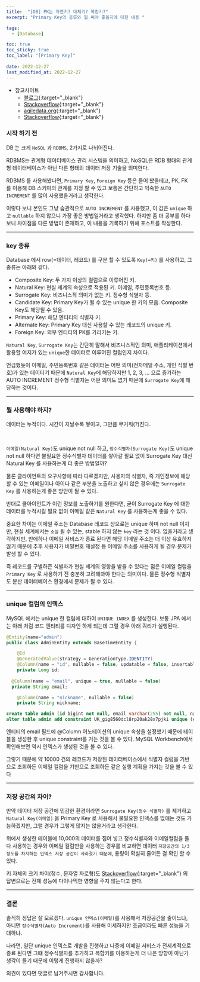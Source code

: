 ```yaml
---
title:  "[DB] PK는 자연키? 대체키? 복합키?"
excerpt: "Primary Key의 종류와 뭘 써야 좋을지에 대한 내용 "

tags:
  - [Database]

toc: true
toc_sticky: true
toc_label: "[Primary Key]"
 
date: 2022-12-27
last_modified_at: 2022-12-27
---
```


- 참고사이트
  - [블로그](https://velog.io/@park2348190/PK%EB%8A%94-Surrogate-Key-Natural-Key){:target="_blank"}
  - [Stackoverflow](https://stackoverflow.com/questions/9967036/web-application-user-table-primary-key-surrogate-key-vs-username-vs-email-vs-cu/9968767#9968767){:target="_blank"}
  - [agiledata.org](http://www.agiledata.org/essays/keys.html){:target="_blank"}
  - [Stackoverflow](https://stackoverflow.com/questions/9967036/web-application-user-table-primary-key-surrogate-key-vs-username-vs-email-vs-cu){:target="_blank"}



### 시작 하기 전

DB 는 크게 `NoSQL` 과 `RDBMS`, 2가지로 나뉘어진다. <br>


RDBMS는 관계형 데이터베이스 관리 시스템을 의미하고, NoSQL은  RDB 형태의 관계형 데이터베이스가 아닌 다른 형태의 데이터 저장 기술을 의미한다. <br>


RDBMS 를 사용해봤다면, `Primary Key`, `Foreign Key` 등은 들어 봤을테고, PK, FK 를 이용해 DB 스키마의 관계를 지정 할 수 있고 보통은 간단하고 익숙한 `AUTO INCREMENT` 를 많이 사용했을거라고 생각한다. <br>

이렇다 보니 본인도 그냥 습관적으로 `AUTO INCREMENT` 를 사용했고, 이 값은 `unique` 하고 `nullable` 하지 않으니 가장 좋은 방법일거라고 생각했다. 하지만 좀 더 공부를 하다보니 차이점을 다른 방법이 존재하고, 이 내용을 기록하기 위해 포스트를 작성한다.

<hr>


### key 종류

Database 에서 row(=데이터, 레코드) 를 구분 할 수 있도록 `Key(=키)` 를 사용하고, 그 종류는 아래와 같다.

- Composite Key: 두 가지 이상의 컬럼으로 이루어진 키.
- Natural Key: 현실 세계의 속성으로 적용된 키. 이메일, 주민등록번호 등.
- Surrogate Key: 비즈니스적 의미가 없는 키. 정수형 식별자 등.
- Candidate Key: Primary Key가 될 수 있는 unique 한 키의 모음. Composite Key도 해당될 수 있음.
- Primary Key: 해당 엔티티의 식별자 키.
- Alternate Key: Primary Key 대신 사용할 수 있는 레코드의 unique 키.
- Foreign Key: 외부 엔티티의 PK를 가리키는 키.


`Natural Key`, `Surrogate Key`는 간단히 말해서 비즈니스적인 의미, 애플리케이션에서 활용할 여지가 있는 `unique`한 데이터로 이루어진 컬럼인지 차이다. 
<br>


언급했듯이 이메일, 주민등록번호 같은 데이터는 어떤 의미(전자메일 주소, 개인 식별 번호)가 있는 데이터기 때문에 `Natural Key`에 해당하지만 1, 2, 3, ... 으로 증가하는 AUTO INCREMENT 정수형 식별자는 어떤 의미도 없기 때문에 `Surrogate Key`에 해당하는 것이다.

<hr>


### 뭘 사용해야 하지?

데이터는 누적이다. 시간이 지날수록 쌓이고, 그만큼 무거워(?)진다. 

<br>

`이메일(Natural Key)`도 unique not null 하고, `정수식별자(Surrogate Key)`도 unique not null 하다면 불필요한 정수식별자 데이터를 쌓아갈 필요 없이 Surrogate Key 대신 Natural Key 를 사용하는게 더 좋은 방법일까? 
<br>

물론 클라이언트의 요구사항에 따라 다르겠지만, 사용자의 식별자, 즉 개인정보에 해당 할 수 있는 이메일이나 아이다 같은 부분을 노출하고 싶지 않은 경우에는 `Surrogate Key` 를 사용하는게 좋은 방안이 될 수 있다.
<br>


반대로 클아이언트가 이런 정보를 노출하기를 원한다면, 굳이 Surrogate Key 에 대한 데이터를 누적시킬 필요 없이 이메일 같은 `Natural Key` 를 사용하는게 좋을 수 있다.
<br>

중요한 차이는 이메일 주소는 Database 레코드 상으로는 unique 하며 not null 이지만, 현실 세계에서는 `소실` 될 수 있는, stable 하지 않는 `key` 라는 것 이다. 없을거라고 생각하지만, 만에하나 이메일 서비스가 종료 된다면 해당 이메일 주소는 더 이상 유효하지 않기 때문에 추후 사용자가 비밀번호 재설정 등 이메일 주소를 사용하게 될 경우 문제가 발생 할 수 있다.
<br>


즉 레코드를 구별하즌 식별자가 현실 세계의 영향을 받을 수 있다는 점은 이메일 컬럼을 `Primary Key` 로 사용하기 전 충분히 고려해봐야 한다는 의미이다. 물론 정수형 식별자도 분산 데이터베이스 환경에서 문제가 될 수 있다.

<hr>


### unique 컬럼의 인덱스

MySQL 에서는 unique 한 컬럼에 대하여 `UNIQUE INDEX` 를 생성한다. 보통 JPA 에서는 아래 처럼 코드 엔티티를 디자인 하게 되는데 그럴 경우 아래 쿼리가 실행된다.

```java
@Entity(name="admin") 
public class AdminEntity extends BaseTimeEntity {

	@Id
	@GeneratedValue(strategy = GenerationType.IDENTITY)
	@Column(name = "id", nullable = false, updatable = false, insertable = false)
	private Long id;
	
  @Column(name = "email", unique = true, nullable = false)
  private String email;

	@Column(name = "nickname", nullable = false)
	private String nickname;
```


```sql
create table admin (id bigint not null, email varchar(255) not null, name varchar(255) not null, primary key (id)) engine=InnoDB
alter table admin add constraint UK_gig8560dcl8rp20ak28x7pjki unique (email)
```


엔티티의 email 필드에 @Column 어노테이션의 unique 속성을 설정했기 때문에 테이블을 생성한 후 unique constraint를 거는 것을 볼 수 있다. MySQL Workbench에서 확인해보면 역시 인덱스가 생성된 것을 볼 수 있다. <br>

그렇기 때문에 약 10000 건의 레코드가 저장된 데이터베이스에서 식별자 컬럼을 기반으로 조회하든 이메일 컬럼을 기반으로 조회하든 같은 실행 계획을 가지는 것을 볼 수 있다

<hr>


### 저장 공간의 차이?

만약 데이터 저장 공간에 민감한 환경이라면 `Surrogate Key(정수 식별자)` 를 제거하고 `Natural Key(이메일)` 을 Primary Key 로 사용해서 불필요한 인덱스를 없애는 것도 가능하겠지만, 그럴 경우가 그렇게 많지는 않을거라고 생각한다. 
<br>

위에서 생성한 테이블에 10,000의 데이터를 집어 넣고 정수식별자와 이메일컬럼을 둘 다 사용하는 경우와 이메일 컬럼만을 사용하는 경우를 비교하면 데이터 `저장공간의 1/3 정도를 차지하는 인덱스 저장 공간이 사라졌기 때문에`, 용량이 확실히 줄어든 걸 확인 할 수 있다. 
<br>


키 자체의 크기 차이(정수, 문자열 자로형)도 [Stackoverflow](https://stackoverflow.com/questions/9967036/web-application-user-table-primary-key-surrogate-key-vs-username-vs-email-vs-cu/9968767#9968767){:target="_blank"} 의 답변으로는 전체 성능에 다이나믹한 영향을 주지 않는다고 한다.

<hr>


### 결론

솔직히 정답은 잘 모르겠다. `unique 인덱스(이메일)`를 사용해서 저장공간을 줄이느냐, 아니면 `정수식별자(Auto Increment)`를  사용해 미세하지만 조금이라도 빠른 성능을 기대하냐. 
<br>


나라면, 일단 unique 인덱스로 개발을 진행하고 나중에 이메일 서비스가 전세계적으로 종료 된다면 그떄 정수식별자를 추가하고 복합키를 이용하는게 더 나은 방향이 아닌가 생각이 들기 때문에 이렇게 진행하지 않을까? 
<br>



의견이 있다면 댓글로 남겨주시면 감사합니다.